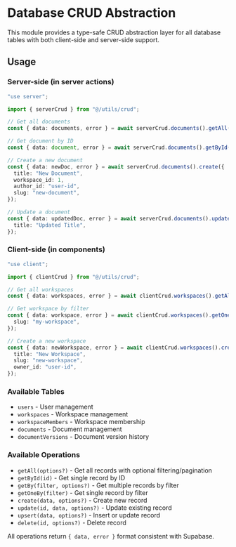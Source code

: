 # Database CRUD Abstraction

This module provides a type-safe CRUD abstraction layer for all database tables with both client-side and server-side support.

## Usage

### Server-side (in server actions)

```typescript
"use server";

import { serverCrud } from "@/utils/crud";

// Get all documents
const { data: documents, error } = await serverCrud.documents().getAll();

// Get document by ID
const { data: document, error } = await serverCrud.documents().getById("doc-id");

// Create a new document
const { data: newDoc, error } = await serverCrud.documents().create({
  title: "New Document",
  workspace_id: 1,
  author_id: "user-id",
  slug: "new-document",
});

// Update a document
const { data: updatedDoc, error } = await serverCrud.documents().update("doc-id", {
  title: "Updated Title",
});
```

### Client-side (in components)

```typescript
"use client";

import { clientCrud } from "@/utils/crud";

// Get all workspaces
const { data: workspaces, error } = await clientCrud.workspaces().getAll();

// Get workspace by filter
const { data: workspace, error } = await clientCrud.workspaces().getOneBy({
  slug: "my-workspace",
});

// Create a new workspace
const { data: newWorkspace, error } = await clientCrud.workspaces().create({
  title: "New Workspace",
  slug: "new-workspace",
  owner_id: "user-id",
});
```

### Available Tables

- `users` - User management
- `workspaces` - Workspace management  
- `workspaceMembers` - Workspace membership
- `documents` - Document management
- `documentVersions` - Document version history

### Available Operations

- `getAll(options?)` - Get all records with optional filtering/pagination
- `getById(id)` - Get single record by ID
- `getBy(filter, options?)` - Get multiple records by filter
- `getOneBy(filter)` - Get single record by filter
- `create(data, options?)` - Create new record
- `update(id, data, options?)` - Update existing record
- `upsert(data, options?)` - Insert or update record
- `delete(id, options?)` - Delete record

All operations return `{ data, error }` format consistent with Supabase.
